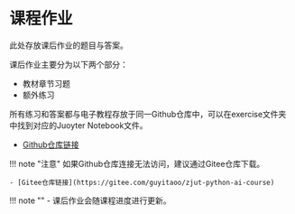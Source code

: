 # 课程作业

此处存放课后作业的题目与答案。

课后作业主要分为以下两个部分：

- 教材章节习题
- 额外练习

所有练习和答案都与电子教程存放于同一Github仓库中，可以在exercise文件夹中找到对应的Juoyter Notebook文件。

- [Github仓库链接](https://github.com/Guyitaoo/ZJUT-Python-AI-Course)


!!! note "注意"
    如果Github仓库连接无法访问，建议通过Gitee仓库下载。

    - [Gitee仓库链接](https://gitee.com/guyitaoo/zjut-python-ai-course)

!!! note ""
    - 课后作业会随课程进度进行更新。